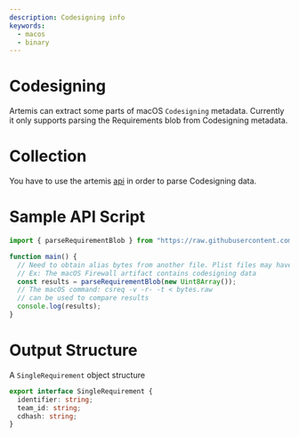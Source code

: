 ```yaml
---
description: Codesigning info
keywords:
  - macos
  - binary
---
```


# Codesigning

Artemis can extract some parts of macOS `Codesigning` metadata. Currently it
only supports parsing the Requirements blob from Codesigning metadata.

# Collection

You have to use the artemis [api](../../API/overview.md) in order to parse
Codesigning data.

# Sample API Script

```typescript
import { parseRequirementBlob } from "https://raw.githubusercontent.com/puffycid/artemis-api/master/mod.ts";

function main() {
  // Need to obtain alias bytes from another file. Plist files may have Codesigning data.
  // Ex: The macOS Firewall artifact contains codesigning data
  const results = parseRequirementBlob(new Uint8Array());
  // The macOS command: csreq -v -r- -t < bytes.raw
  // can be used to compare results
  console.log(results);
}
```

# Output Structure

A `SingleRequirement` object structure

```typescript
export interface SingleRequirement {
  identifier: string;
  team_id: string;
  cdhash: string;
}
```
